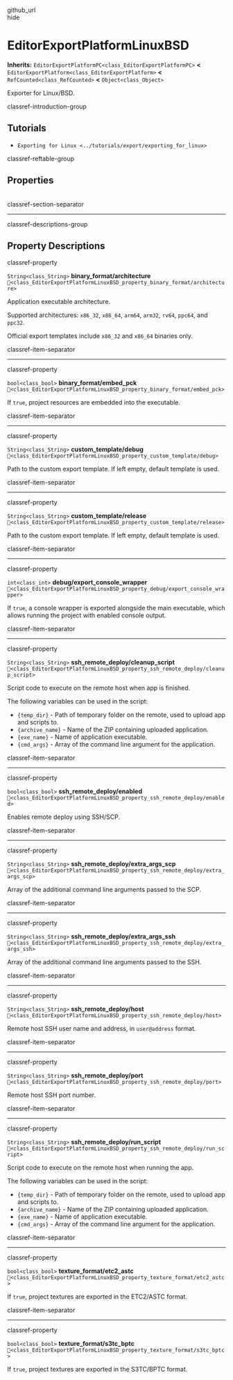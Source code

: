github\_url  
hide

# EditorExportPlatformLinuxBSD

**Inherits:** `EditorExportPlatformPC<class_EditorExportPlatformPC>`
**&lt;** `EditorExportPlatform<class_EditorExportPlatform>` **&lt;**
`RefCounted<class_RefCounted>` **&lt;** `Object<class_Object>`

Exporter for Linux/BSD.

classref-introduction-group

## Tutorials

-   `Exporting for Linux <../tutorials/export/exporting_for_linux>`

classref-reftable-group

## Properties

<table>
<tbody>
<tr>
</tr>
<tr>
</tr>
<tr>
</tr>
<tr>
</tr>
<tr>
</tr>
<tr>
</tr>
<tr>
</tr>
<tr>
</tr>
<tr>
</tr>
<tr>
</tr>
<tr>
</tr>
<tr>
</tr>
<tr>
</tr>
<tr>
</tr>
</tbody>
</table>

classref-section-separator

------------------------------------------------------------------------

classref-descriptions-group

## Property Descriptions

classref-property

`String<class_String>` **binary\_format/architecture**
`🔗<class_EditorExportPlatformLinuxBSD_property_binary_format/architecture>`

Application executable architecture.

Supported architectures: `x86_32`, `x86_64`, `arm64`, `arm32`, `rv64`,
`ppc64`, and `ppc32`.

Official export templates include `x86_32` and `x86_64` binaries only.

classref-item-separator

------------------------------------------------------------------------

classref-property

`bool<class_bool>` **binary\_format/embed\_pck**
`🔗<class_EditorExportPlatformLinuxBSD_property_binary_format/embed_pck>`

If `true`, project resources are embedded into the executable.

classref-item-separator

------------------------------------------------------------------------

classref-property

`String<class_String>` **custom\_template/debug**
`🔗<class_EditorExportPlatformLinuxBSD_property_custom_template/debug>`

Path to the custom export template. If left empty, default template is
used.

classref-item-separator

------------------------------------------------------------------------

classref-property

`String<class_String>` **custom\_template/release**
`🔗<class_EditorExportPlatformLinuxBSD_property_custom_template/release>`

Path to the custom export template. If left empty, default template is
used.

classref-item-separator

------------------------------------------------------------------------

classref-property

`int<class_int>` **debug/export\_console\_wrapper**
`🔗<class_EditorExportPlatformLinuxBSD_property_debug/export_console_wrapper>`

If `true`, a console wrapper is exported alongside the main executable,
which allows running the project with enabled console output.

classref-item-separator

------------------------------------------------------------------------

classref-property

`String<class_String>` **ssh\_remote\_deploy/cleanup\_script**
`🔗<class_EditorExportPlatformLinuxBSD_property_ssh_remote_deploy/cleanup_script>`

Script code to execute on the remote host when app is finished.

The following variables can be used in the script:

-   `{temp_dir}` - Path of temporary folder on the remote, used to
    upload app and scripts to.
-   `{archive_name}` - Name of the ZIP containing uploaded application.
-   `{exe_name}` - Name of application executable.
-   `{cmd_args}` - Array of the command line argument for the
    application.

classref-item-separator

------------------------------------------------------------------------

classref-property

`bool<class_bool>` **ssh\_remote\_deploy/enabled**
`🔗<class_EditorExportPlatformLinuxBSD_property_ssh_remote_deploy/enabled>`

Enables remote deploy using SSH/SCP.

classref-item-separator

------------------------------------------------------------------------

classref-property

`String<class_String>` **ssh\_remote\_deploy/extra\_args\_scp**
`🔗<class_EditorExportPlatformLinuxBSD_property_ssh_remote_deploy/extra_args_scp>`

Array of the additional command line arguments passed to the SCP.

classref-item-separator

------------------------------------------------------------------------

classref-property

`String<class_String>` **ssh\_remote\_deploy/extra\_args\_ssh**
`🔗<class_EditorExportPlatformLinuxBSD_property_ssh_remote_deploy/extra_args_ssh>`

Array of the additional command line arguments passed to the SSH.

classref-item-separator

------------------------------------------------------------------------

classref-property

`String<class_String>` **ssh\_remote\_deploy/host**
`🔗<class_EditorExportPlatformLinuxBSD_property_ssh_remote_deploy/host>`

Remote host SSH user name and address, in `user@address` format.

classref-item-separator

------------------------------------------------------------------------

classref-property

`String<class_String>` **ssh\_remote\_deploy/port**
`🔗<class_EditorExportPlatformLinuxBSD_property_ssh_remote_deploy/port>`

Remote host SSH port number.

classref-item-separator

------------------------------------------------------------------------

classref-property

`String<class_String>` **ssh\_remote\_deploy/run\_script**
`🔗<class_EditorExportPlatformLinuxBSD_property_ssh_remote_deploy/run_script>`

Script code to execute on the remote host when running the app.

The following variables can be used in the script:

-   `{temp_dir}` - Path of temporary folder on the remote, used to
    upload app and scripts to.
-   `{archive_name}` - Name of the ZIP containing uploaded application.
-   `{exe_name}` - Name of application executable.
-   `{cmd_args}` - Array of the command line argument for the
    application.

classref-item-separator

------------------------------------------------------------------------

classref-property

`bool<class_bool>` **texture\_format/etc2\_astc**
`🔗<class_EditorExportPlatformLinuxBSD_property_texture_format/etc2_astc>`

If `true`, project textures are exported in the ETC2/ASTC format.

classref-item-separator

------------------------------------------------------------------------

classref-property

`bool<class_bool>` **texture\_format/s3tc\_bptc**
`🔗<class_EditorExportPlatformLinuxBSD_property_texture_format/s3tc_bptc>`

If `true`, project textures are exported in the S3TC/BPTC format.
